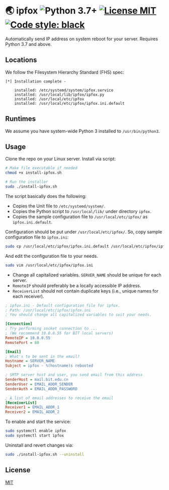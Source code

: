 # 🌏 ipfox ![Python 3.7+](https://img.shields.io/badge/python-3.7+-297ca0?logo=python&logoColor=white) [![License MIT](https://img.shields.io/github/license/daisylab-bit/ipfox)](./LICENSE) [![Code style: black](https://img.shields.io/badge/code%20style-black-000000.svg)](https://github.com/psf/black)

Automatically send IP address on system reboot for your server. Requires Python 3.7 and above.

## Locations

We follow the Filesystem Hierarchy Standard (FHS) spec:

```
[*] Installation complete -

    installed: /etc/systemd/system/ipfox.service
    installed: /usr/local/lib/ipfox/ipfox.py
    installed: /usr/local/etc/ipfox
    installed: /usr/local/etc/ipfox/ipfox.ini.default
```

## Runtimes

We assume you have system-wide Python 3 installed to `/usr/bin/python3`.

## Usage

Clone the repo on your Linux server. Install via script:

```bash
# Make file executable if needed
chmod +x install-ipfox.sh

# Run the installer
sudo ./install-ipfox.sh
```

The script basically does the following:

- Copies the Unit file to `/etc/systemd/system/`.
- Copies the Python script to `/usr/local/lib/` under directory `ipfox`.
- Copies the sample configuration file to `/usr/local/etc/ipfox/` as `ipfox.ini.default`.

Configuration should be put under `/usr/local/etc/ipfox/`. So, copy sample configuration file to `ipfox.ini`:

```bash
sudo cp /usr/local/etc/ipfox/ipfox.ini.default /usr/local/etc/ipfox/ipfox.ini
```

And edit the configuration file to your needs.

```bash
sudo vim /usr/local/etc/ipfox/ipfox.ini
```

- Change all capitalized variables. `SERVER_NAME` should be unique for each server.
- `RemoteIP` should preferably be a locally accessible IP address.
- `ReceiverList` should not contain duplicate keys (i.e., unique names for each receiver).

```ini
; ipfox.ini - Default configuration file for ipfox.
; Path: /usr/local/etc/ipfox/ipfox.ini
; You should change all capitalized variables to suit your needs.

[Connection]
; Try performing socket connection to ...
; (We recommend 10.0.0.55 for BIT local servers)
RemoteIP = 10.0.0.55
RemotePort = 80

[Email]
; What's to be sent in the email?
Hostname = SERVER_NAME
Subject = ipfox - %(hostname)s rebooted

; SMTP server host and user, you send email from this address
SenderHost = mail.bit.edu.cn
SenderUser = EMAIL_ADDR_SENDER
SenderAuth = EMAIL_ADDR_PASSWORD

; A list of email addresses to receive the email
[ReceiverList]
Receiver1 = EMAIL_ADDR_1
Receiver2 = EMAIL_ADDR_2
```

To enable and start the service:

```bash
sudo systemctl enable ipfox
sudo systemctl start ipfox
```

Uninstall and revert changes via:

```bash
sudo ./install-ipfox.sh --uninstall
```

## License

[MIT](./LICENSE)
